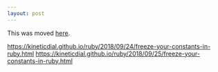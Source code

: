 ```yaml
---
layout: post
---
```


<script>
    window.location.href = "/ruby/2018/09/24/freeze-your-constants-in-ruby.html";
</script>

This was moved [here](/ruby/2018/09/24/freeze-your-constants-in-ruby.html).

https://kineticdial.github.io/ruby/2018/09/24/freeze-your-constants-in-ruby.html
https://kineticdial.github.io/ruby/2018/09/25/freeze-your-constants-in-ruby.html
